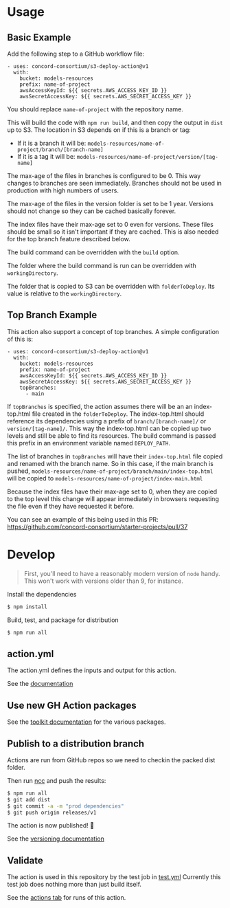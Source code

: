 # Usage

## Basic Example
Add the following step to a GitHub workflow file:
```
- uses: concord-consortium/s3-deploy-action@v1
  with:
    bucket: models-resources
    prefix: name-of-project
    awsAccessKeyId: ${{ secrets.AWS_ACCESS_KEY_ID }}
    awsSecretAccessKey: ${{ secrets.AWS_SECRET_ACCESS_KEY }}
```
You should replace `name-of-project` with the repository name.

This will build the code with `npm run build`, and then copy the output in `dist` up to
S3. The location in S3 depends on if this is a branch or tag:
- If it is a branch it will be:
`models-resources/name-of-project/branch/[branch-name]`
- If it is a tag it will be:
`models-resources/name-of-project/version/[tag-name]`

The max-age of the files in branches is configured to be 0. This way changes to branches
are seen immediately. Branches should not be used in production with high numbers of users.

The max-age of the files in the version folder is set to be 1 year. Versions should not change
so they can be cached basically forever.  

The index files have their max-age set to 0 even for versions. These files should be small
so it isn't important if they are cached. This is also needed for the top branch feature
described below.

The build command can be overridden with the `build` option.

The folder where the build command is run can be overridden with `workingDirectory`.

The folder that is copied to S3 can be overridden with `folderToDeploy`. Its value is
relative to the `workingDirectory`.

## Top Branch Example
This action also support a concept of top branches. A simple configuration of this is:

```
- uses: concord-consortium/s3-deploy-action@v1
  with:
    bucket: models-resources
    prefix: name-of-project
    awsAccessKeyId: ${{ secrets.AWS_ACCESS_KEY_ID }}
    awsSecretAccessKey: ${{ secrets.AWS_SECRET_ACCESS_KEY }}
    topBranches:
      - main
```

If `topBranches` is specified, the action assumes there will be an an index-top.html file
created in the `folderToDeploy`. The index-top.html should reference its dependencies
using a prefix of `branch/[branch-name]/` or `version/[tag-name]/`. This way the
index-top.html can be copied up two levels and still be able to find its resources.
The build command is passed this prefix in an environment variable named `DEPLOY_PATH`.

The list of branches in `topBranches` will have their `index-top.html` file copied and
renamed with the branch name.
So in this case, if the main branch is pushed,
`models-resources/name-of-project/branch/main/index-top.html` will be copied
to `models-resources/name-of-project/index-main.html`

Because the index files have their max-age set to 0, when they are copied to the top level
this change will appear immediately in browsers requesting the file even if they have
requested it before. 

You can see an example of this being used in this PR:
https://github.com/concord-consortium/starter-projects/pull/37

# Develop

> First, you'll need to have a reasonably modern version of `node` handy. This won't work with versions older than 9, for instance.

Install the dependencies  
```bash
$ npm install
```

Build, test, and package for distribution
```bash
$ npm run all
```

## action.yml

The action.yml defines the inputs and output for this action.

See the [documentation](https://help.github.com/en/articles/metadata-syntax-for-github-actions)

## Use new GH Action packages

See the [toolkit documentation](https://github.com/actions/toolkit/blob/master/README.md#packages) for the various packages.

## Publish to a distribution branch

Actions are run from GitHub repos so we need to checkin the packed dist folder.

Then run [ncc](https://github.com/zeit/ncc) and push the results:
```bash
$ npm run all
$ git add dist
$ git commit -a -m "prod dependencies"
$ git push origin releases/v1
```

The action is now published! :rocket:

See the [versioning documentation](https://github.com/actions/toolkit/blob/master/docs/action-versioning.md)

## Validate

The action is used in this repository by the test job in [test.yml](.github/workflows/test.yml)
Currently this test job does nothing more than just build itself.

See the [actions tab](https://github.com/concord-consortium/s3-deploy-action/actions) for runs of this action.
